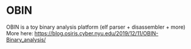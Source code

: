 # OBIN
OBIN is a toy binary analysis platform (elf parser + disassembler + more) <br> More here: https://blog.osiris.cyber.nyu.edu/2019/12/11/OBIN-Binary_analysis/
